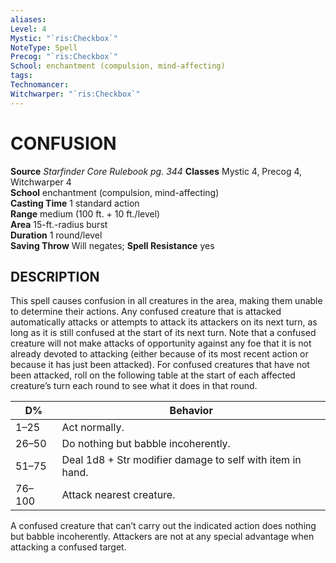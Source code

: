 ```yaml
---
aliases: 
Level: 4
Mystic: "`ris:Checkbox`"
NoteType: Spell
Precog: "`ris:Checkbox`"
School: enchantment (compulsion, mind-affecting) 
tags: 
Technomancer: 
Witchwarper: "`ris:Checkbox`"
---
```

# CONFUSION
**Source** _Starfinder Core Rulebook pg. 344_
**Classes** Mystic 4, Precog 4, Witchwarper 4  
**School** enchantment (compulsion, mind-affecting)  
**Casting Time** 1 standard action  
**Range** medium (100 ft. + 10 ft./level)  
**Area** 15-ft.-radius burst  
**Duration** 1 round/level  
**Saving Throw** Will negates; **Spell Resistance** yes

## DESCRIPTION

This spell causes confusion in all creatures in the area, making them unable to determine their actions. Any confused creature that is attacked automatically attacks or attempts to attack its attackers on its next turn, as long as it is still confused at the start of its next turn. Note that a confused creature will not make attacks of opportunity against any foe that it is not already devoted to attacking (either because of its most recent action or because it has just been attacked). For confused creatures that have not been attacked, roll on the following table at the start of each affected creature’s turn each round to see what it does in that round.  
  

| D%     | Behavior                                                  |
|--------|-----------------------------------------------------------|
| 1–25   | Act normally.                                             |
| 26–50  | Do nothing but babble incoherently.                       |
| 51–75  | Deal 1d8 + Str modifier damage to self with item in hand. |
| 76–100 | Attack nearest creature.                                  |

  
A confused creature that can’t carry out the indicated action does nothing but babble incoherently. Attackers are not at any special advantage when attacking a confused target.
